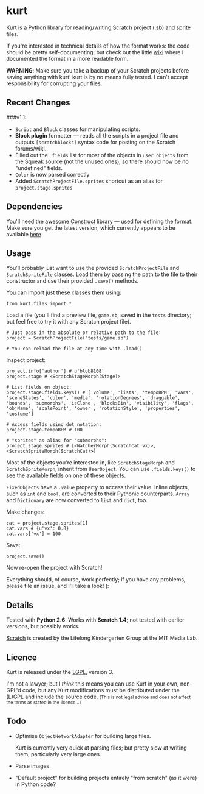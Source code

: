 
# kurt

Kurt is a Python library for reading/writing Scratch project (.sb) and sprite files.

If you're interested in technical details of how the format works: the code should be pretty self-documenting; but check out the little [wiki](http://scratchformat.wikispaces.com/) where I documented the format in a more readable form.

**WARNING**: Make sure you take a backup of your Scratch projects before saving anything with kurt! kurt is by no means fully tested. I can't accept responsibility for corrupting your files.


## Recent Changes 

###v1.1: 

* `Script` and `Block` classes for manipulating scripts.
* **Block plugin** formatter — reads all the scripts in a project file and outputs `[scratchblocks]` syntax code for posting on the Scratch forums/wiki.
* Filled out the `_fields` list for most of the objects in `user_objects` from the Squeak source (not the unused ones), so there should now be no "undefined" fields.
* `Color` is now parsed correctly
* Added `ScratchProjectFile.sprites` shortcut as an alias for `project.stage.sprites`


## Dependencies

You'll need the awesome [Construct](http://construct.wikispaces.com/) library — used for defining the format. Make sure you get the latest version, which currently appears to be available [here](http://pypi.python.org/pypi/construct).


## Usage

You'll probably just want to use the provided `ScratchProjectFile` and `ScratchSpriteFile` classes. Load them by passing the path to the file to their constructor and use their provided `.save()` methods.

You can import just these classes them using:

    from kurt.files import *

Load a file (you'll find a preview file, `game.sb`, saved in the `tests` directory; but feel free to try it with any Scratch project file).

	# Just pass in the absolute or relative path to the file:
	project = ScratchProjectFile("tests/game.sb")
	
    # You can reload the file at any time with .load()

Inspect project:

    project.info['author'] # u'blob8108'
    project.stage # <ScratchStageMorph(Stage)>
    
    # List fields on object:
    project.stage.fields.keys() # ['volume', 'lists', 'tempoBPM', 'vars', 'sceneStates', 'color', 'media', 'rotationDegrees', 'draggable', 'bounds', 'submorphs', 'isClone', 'blocksBin', 'visibility', 'flags', 'objName', 'scalePoint', 'owner', 'rotationStyle', 'properties', 'costume']
    
    # Access fields using dot notation:
    project.stage.tempoBPM # 100
    
    # "sprites" as alias for "submorphs":
    project.stage.sprites # [<WatcherMorph(ScratchCat vx)>, <ScratchSpriteMorph(ScratchCat)>]

Most of the objects you're interested in, like `ScratchStageMorph` and `ScratchSpriteMorph`, inherit from `UserObject`. You can use `.fields.keys()` to see the available fields on one of these objects.

`FixedObjects` have a `.value` property to access their value. Inline objects, such as `int` and `bool`, are converted to their Pythonic counterparts. `Array` and `Dictionary` are now converted to `list` and `dict`, too.
    
Make changes:

    cat = project.stage.sprites[1]
    cat.vars # {u'vx': 0.0}
    cat.vars['vx'] = 100

Save:

    project.save()

Now re-open the project with Scratch!

Everything should, of course, work perfectly; if you have any problems, please file an issue, and I'll take a look! (:


## Details

Tested with **Python 2.6**. Works with **Scratch 1.4**; not tested with earlier versions, but possibly works.

[Scratch](http://scratch.mit.edu/) is created by the Lifelong Kindergarten Group at the MIT Media Lab.


## Licence

Kurt is released under the [LGPL](www.gnu.org/licenses/lgpl), version 3.

I'm not a lawyer; but I _think_ this means you can use Kurt in your own, non-GPL'd code, but any Kurt modifications must be distributed under the (L)GPL and include the source code. <small>(This is not legal advice and does not affect the terms as stated in the licence...)</small>


## Todo

- Optimise `ObjectNetworkAdapter` for building large files.	

	Kurt is currently very quick at parsing files; but pretty slow at writing them, particularly very large ones.

- Parse images
- "Default project" for building projects entirely "from scratch" (as it were) in Python code?